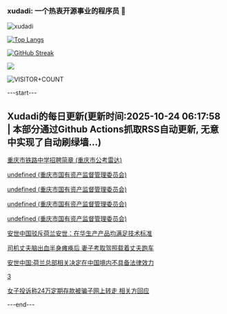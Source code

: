 ### xudadi: 一个热衷开源事业的程序员 👋

![xudadi](https://github-readme-stats-git-masterorgs-github-readme-stats-team.vercel.app/api?username=xudadi)

[![Top Langs](https://github-readme-stats.vercel.app/api/top-langs/?username=xudadi)](https://github.com/anuraghazra/github-readme-stats)

[![GitHub Streak](https://streak-stats.demolab.com?user=xudadi&locale=zh_Hans)](https://git.io/streak-stats)

![](https://raw.githubusercontent.com/xudadi/xudadi/main/assets/github-contribution-grid-snake.svg)

![VISITOR+COUNT](https://komarev.com/ghpvc/?username=xudadi&label=VISITOR+COUNT)


---start---

## Xudadi的每日更新(更新时间:2025-10-24 06:17:58 | 本部分通过Github Actions抓取RSS自动更新, 无意中实现了自动刷绿墙...)

[重庆市铁路中学招聘简章 (重庆市公考雷达)](https://www.gongkaoleida.com/article/2661314)

[undefined (重庆市国有资产监督管理委员会)](https://dadilab.github.io/feeds/all.xml)

[undefined (重庆市国有资产监督管理委员会)](https://dadilab.github.io/feeds/all.xml)

[undefined (重庆市国有资产监督管理委员会)](https://dadilab.github.io/feeds/all.xml)

[undefined (重庆市国有资产监督管理委员会)](https://dadilab.github.io/feeds/all.xml)

[安世中国驳斥荷兰安世：在华生产产品均满足技术标准](https://m.163.com/news/article/KCJ32VL905199NHJ.html)

[司机丈夫脑出血半身瘫痪后 妻子考取驾照载着丈夫跑车](https://m.163.com/news/article/KCIVBR3N0514D3UH.html)

[安世中国:荷兰总部相关决定在中国境内不具备法律效力](https://m.163.com/news/article/KCJ3E02H05198CJN.html)

[3](https://m.163.com/touch/news/sub/domestic)

[女子投诉称24万定期存款被骗子网上转走  相关方回应](https://m.163.com/news/article/KCILIOD305561G0D.html)

---end---
